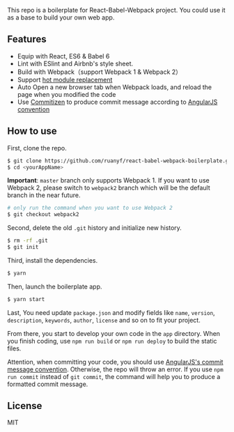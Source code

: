 This repo is a boilerplate for React-Babel-Webpack project. You could use it as a base to build your own web app.

## Features

- Equip with React, ES6 & Babel 6
- Lint with ESlint and Airbnb's style sheet.
- Build with Webpack（support Webpack 1 & Webpack 2）
- Support [hot module replacement](https://webpack.github.io/docs/hot-module-replacement.html)
- Auto Open a new browser tab when Webpack loads, and reload the page when you modified the code
- Use [Commitizen](https://github.com/commitizen/cz-cli) to produce commit message according to [AngularJS convention](https://github.com/angular/angular.js/blob/master/CONTRIBUTING.md#-git-commit-guidelines)

## How to use

First, clone the repo.

```bash
$ git clone https://github.com/ruanyf/react-babel-webpack-boilerplate.git <yourAppName>
$ cd <yourAppName>
```

**Important**: `master` branch only supports Webpack 1. If you want to use Webpack 2, please switch to `webpack2` branch which will be the default branch in the near future.

```bash
# only run the command when you want to use Webpack 2
$ git checkout webpack2
```

Second, delete the old `.git` history and initialize new history.

```bash
$ rm -rf .git
$ git init
```


Third, install the dependencies.

```bash
$ yarn
```

Then, launch the boilerplate app.

```bash
$ yarn start
```

Last, You need update `package.json` and modify fields like `name`, `version`, `description`, `keywords`, `author`, `license` and so on to fit your project.

From there, you start to develop your own code in the `app` directory. When you finish coding, use `npm run build` or `npm run deploy` to build the static files.

Attention, when committing your code, you should use [AngularJS's commit message convention](https://github.com/angular/angular.js/blob/master/CONTRIBUTING.md#-git-commit-guidelines). Otherwise, the repo will throw an error. If you use `npm run commit` instead of `git commit`, the command will help you to produce a formatted commit message.

## License

MIT
